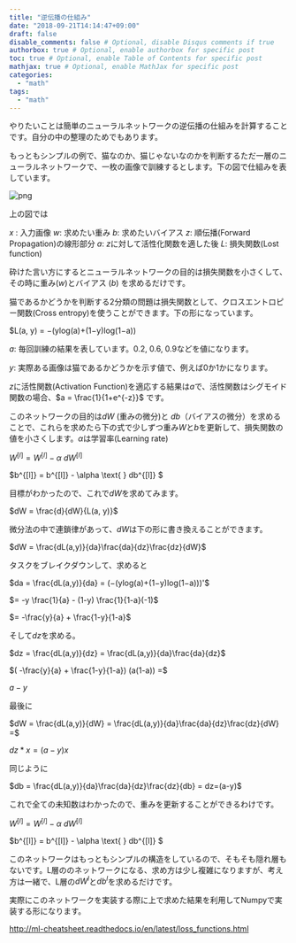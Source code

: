```yaml
---
title: "逆伝播の仕組み"
date: "2018-09-21T14:14:47+09:00"
draft: false
disable_comments: false # Optional, disable Disqus comments if true
authorbox: true # Optional, enable authorbox for specific post
toc: true # Optional, enable Table of Contents for specific post
mathjax: true # Optional, enable MathJax for specific post
categories:
  - "math"
tags:
  - "math"
---
```


やりたいことは簡単のニューラルネットワークの逆伝播の仕組みを計算することです。自分の中の整理のためでもあります。

もっともシンプルの例で、猫なのか、猫じゃないなのかを判断するただ一層のニューラルネットワークで、一枚の画像で訓練するとします。下の図で仕組みを表しています。

![png](../../backpropagation/backpropagation.png) 

上の図では

$x$ : 入力画像
$w$: 求めたい重み
$b$: 求めたいバイアス
$z$: 順伝播(Forward Propagation)の線形部分
$a$: $z$に対して活性化関数を適した後
$L$: 損失関数(Lost function)

砕けた言い方にするとニューラルネットワークの目的は損失関数を小さくして、その時に重み($w$)とバイアス ($b$) を求めるだけです。


猫であるかどうかを判断する2分類の問題は損失関数として、クロスエントロピー関数(Cross entropy)を使うことができます。下の形になっています。

$L(a, y) = −(ylog(a)+(1−y)log(1−a))

$a$: 毎回訓練の結果を表しています。0.2, 0.6, 0.9などを値になります。

$y$: 実際ある画像は猫であるかどうかを示す値で、例えば0か1かになります。


$z$に活性関数(Activation Function)を適応する結果は$a$で、活性関数はシグモイド関数の場合、$a = \frac{1}{1+e^{-z}}$ です。


このネットワークの目的は$dW$ (重みの微分)と $db$（バイアスの微分）を求めることで、これらを求めたら下の式で少しずつ重み$W$と$b$を更新して、損失関数の値を小さくします。$\alpha$は学習率(Learning rate)

$W^{[l]} = W^{[l]} - \alpha \text{ } dW^{[l]}$

$b^{[l]} = b^{[l]} - \alpha \text{ } db^{[l]} $

目標がわかったので、これで$dW$を求めてみます。


$dW = \frac{d}{dW}{L(a, y)}$

微分法の中で連鎖律があって、$dW$は下の形に書き換えることができます。

$dW = \frac{dL(a,y)}{da}\frac{da}{dz}\frac{dz}{dW}$

タスクをブレイクダウンして、求めると

$da = \frac{dL(a,y)}{da} = (−(ylog(a)+(1−y)log(1−a)))'$

$= -y \frac{1}{a} - (1-y) \frac{1}{1-a}(-1)$

$= -\frac{y}{a} + \frac{1-y}{1-a}$


そして$dz$を求める。


$dz = \frac{dL(a,y)}{dz} = \frac{dL(a,y)}{da}\frac{da}{dz}$

$( -\frac{y}{a} + \frac{1-y}{1-a}) (a(1-a)) =$

$a-y$


最後に

$dW = \frac{dL(a,y)}{dW} = \frac{dL(a,y)}{da}\frac{da}{dz}\frac{dz}{dW} =$

$dz*x = (a-y)x$

同じように

$db = \frac{dL(a,y)}{da}\frac{da}{dz}\frac{dz}{db} = dz=(a-y)$

これで全ての未知数はわかったので、重みを更新することができるわけです。

$W^{[l]} = W^{[l]} - \alpha \text{ } dW^{[l]}$

$b^{[l]} = b^{[l]} - \alpha \text{ } db^{[l]} $


このネットワークはもっともシンプルの構造をしているので、そもそも隠れ層もないです。L層ののネットワークになる、求め方は少し複雑になりますが、考え方は一緒で、L層の$dW^{l}$と$db^{l}$を求めるだけです。

実際にこのネットワークを実装する際に上で求めた結果を利用してNumpyで実装する形になります。

http://ml-cheatsheet.readthedocs.io/en/latest/loss_functions.html
